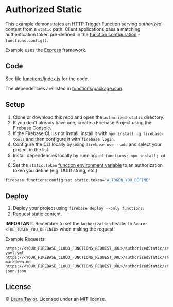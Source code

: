 # Authorized Static

This example demonstrates an [HTTP Trigger Function](https://firebase.google.com/docs/functions/http-events) serving *authorized* content from a `static` path.  Client applications pass a matching authentication token pre-defined in the [function configuration](https://firebase.google.com/docs/functions/config-env) - `functions.config()`.  

Example uses the [Express](https://expressjs.com/) framework.

## Code

See file [functions/index.js](functions/index.js) for the code.

The dependencies are listed in [functions/package.json](functions/package.json).

## Setup

1. Clone or download this repo and open the `authorized-static` directory.
1. If you don't already have one, create a Firebase Project using the [Firebase Console](https://console.firebase.google.com).
1. If the Firebase CLI is not install, install it with `npm install -g firebase-tools` and then configure it with `firebase login`.
1. Configure the CLI locally by using `firebase use --add` and select your project in the list.
1. Install dependencies locally by running: `cd functions; npm install; cd -`
1. Set the `static.token` [function environment variable](https://firebase.google.com/docs/functions/config-env) to an authorization token you define (e.g. UUID string, etc.).
```bash
firebase functions:config:set static.token="A_TOKEN_YOU_DEFINE"
```

## Deploy

1. Deploy your project using `firebase deploy --only functions`.
1. Request static content.

**IMPORTANT:**  Remember to set the `Authorization` header to `Bearer <THE_TOKEN_YOU_DEFINED>` when making the request!

Example Requests:

```
https://<YOUR_FIREBASE_CLOUD_FUNCTIONS_REQUEST_URL>/authorizedStatic/static/example-yaml.yml
https://<YOUR_FIREBASE_CLOUD_FUNCTIONS_REQUEST_URL>/authorizedStatic/static/example-markdown.md
https://<YOUR_FIREBASE_CLOUD_FUNCTIONS_REQUEST_URL>/authorizedStatic/static/example-json.json
```


 ## License

 © [Laura Taylor](https://github.com/techstreams). Licensed under an [MIT](../LICENSE) license.
